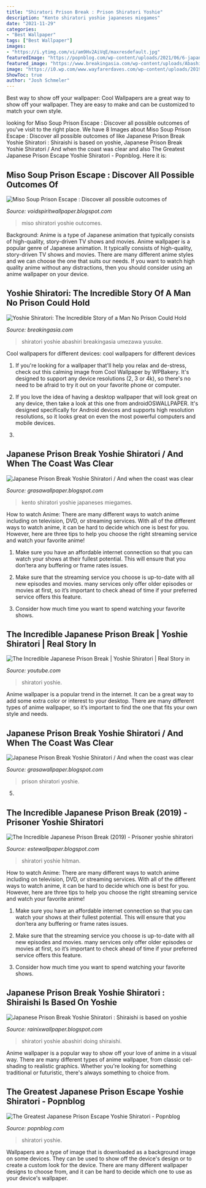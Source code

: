 ```yaml
---
title: "Shiratori Prison Break : Prison Shiratori Yoshie"
description: "Kento shiratori yoshie japaneses miegames"
date: "2021-11-29"
categories:
- "Best Wallpaper"
tags: ["Best Wallpaper"]
images:
- "https://i.ytimg.com/vi/am9Hv2AiVqE/maxresdefault.jpg"
featuredImage: "https://popnblog.com/wp-content/uploads/2021/06/6-japan.jpg"
featured_image: "https://www.breakingasia.com/wp-content/uploads/Abashiri-Prison-Museum-©Yusuke-Umezawa.jpg"
image: "https://i0.wp.com/www.wayfarerdaves.com/wp-content/uploads/2019/03/190102-594.jpg"
ShowToc: true
author: "Josh Schmeler"
---
```



Best way to show off your wallpaper:
Cool Wallpapers are a great way to show off your wallpaper. They are easy to make and can be customized to match your own style.

	

		
looking for Miso Soup Prison Escape : Discover all possible outcomes of you've visit to the right place. We have 8 Images about Miso Soup Prison Escape : Discover all possible outcomes of like Japanese Prison Break Yoshie Shiratori : Shiraishi is based on yoshie, Japanese Prison Break Yoshie Shiratori / And when the coast was clear and also The Greatest Japanese Prison Escape Yoshie Shiratori - Popnblog. Here it is:
		
    
## Miso Soup Prison Escape : Discover All Possible Outcomes Of

<img loading=lazy src="https://www.breakingasia.com/wp-content/uploads/Marius-1.png" onerror="this.onerror=null;this.src='https://tse3.mm.bing.net/th?id=OIP.-HIsH5w_4tg9Edj3zhA0uwAAAA&amp;pid=15.1';" alt="Miso Soup Prison Escape : Discover all possible outcomes of">

_Source: voidspiritwallpaper.blogspot.com_

>miso shiratori yoshie outcomes. 

	

Background: Anime is a type of Japanese animation that typically consists of high-quality, story-driven TV shows and movies.
Anime wallpaper is a popular genre of Japanese animation. It typically consists of high-quality, story-driven TV shows and movies. There are many different anime styles and we can choose the one that suits our needs. If you want to watch high quality anime without any distractions, then you should consider using an anime wallpaper on your device.

    
## Yoshie Shiratori: The Incredible Story Of A Man No Prison Could Hold

<img loading=lazy src="https://www.breakingasia.com/wp-content/uploads/Abashiri-Prison-Museum-©Yusuke-Umezawa.jpg" onerror="this.onerror=null;this.src='https://tse3.mm.bing.net/th?id=OIP.0plEDTc3ri4JJVoCzkQHrgHaEc&amp;pid=15.1';" alt="Yoshie Shiratori: The Incredible Story of a Man No Prison Could Hold">

_Source: breakingasia.com_

>shiratori yoshie abashiri breakingasia umezawa yusuke. 

	

Cool wallpapers for different devices:
cool wallpapers for different devices 

1. If you're looking for a wallpaper that'll help you relax and de-stress, check out this calming image from Cool Wallpaper by WPBakery. It's designed to support any device resolutions (2, 3 or 4k), so there's no need to be afraid to try it out on your favorite phone or computer.

2. If you love the idea of having a desktop wallpaper that will look great on any device, then take a look at this one from androidOSWALLPAPER. It's designed specifically for Android devices and supports high resolution resolutions, so it looks great on even the most powerful computers and mobile devices.

3.

    
## Japanese Prison Break Yoshie Shiratori / And When The Coast Was Clear

<img loading=lazy src="https://i.ytimg.com/vi/4LdRu_kjpeM/maxresdefault.jpg" onerror="this.onerror=null;this.src='https://tse1.mm.bing.net/th?id=OIP.YFTeA9BmbQfSd9Ey7NdKxAHaEK&amp;pid=15.1';" alt="Japanese Prison Break Yoshie Shiratori / And when the coast was clear">

_Source: grasawallpaper.blogspot.com_

>kento shiratori yoshie japaneses miegames. 

	

How to watch Anime: There are many different ways to watch anime including on television, DVD, or streaming services.
With all of the different ways to watch anime, it can be hard to decide which one is best for you. However, here are three tips to help you choose the right streaming service and watch your favorite anime!
1. Make sure you have an affordable internet connection so that you can watch your shows at their fullest potential. This will ensure that you don’tera any buffering or frame rates issues.

2. Make sure that the streaming service you choose is up-to-date with all new episodes and movies. many services only offer older episodes or movies at first, so it’s important to check ahead of time if your preferred service offers this feature.

3. Consider how much time you want to spend watching your favorite shows.

    
## The Incredible Japanese Prison Break | Yoshie Shiratori | Real Story In

<img loading=lazy src="https://i.ytimg.com/vi/am9Hv2AiVqE/maxresdefault.jpg" onerror="this.onerror=null;this.src='https://tse2.mm.bing.net/th?id=OIP._cnvSWn9abT-wB_zNMwJQgHaEK&amp;pid=15.1';" alt="The Incredible Japanese Prison Break | Yoshie Shiratori | Real Story in">

_Source: youtube.com_

>shiratori yoshie. 

	

Anime wallpaper is a popular trend in the internet. It can be a great way to add some extra color or interest to your desktop. There are many different types of anime wallpaper, so it’s important to find the one that fits your own style and needs.

    
## Japanese Prison Break Yoshie Shiratori / And When The Coast Was Clear

<img loading=lazy src="https://unbelievable-facts.com/wp-content/uploads/2017/09/Prison-Escape-Story.jpg" onerror="this.onerror=null;this.src='https://tse1.mm.bing.net/th?id=OIP.OrzWh8TN9XH0I4lZEPGcHgHaD6&amp;pid=15.1';" alt="Japanese Prison Break Yoshie Shiratori / And when the coast was clear">

_Source: grasawallpaper.blogspot.com_

>prison shiratori yoshie. 

	

5.

    
## The Incredible Japanese Prison Break (2019) - Prisoner Yoshie Shiratori

<img loading=lazy src="https://pics.awwmemes.com/japan-kill-everyone-challenge-hitman-2016-japan-kill-everyone-64511390.png" onerror="this.onerror=null;this.src='https://tse4.mm.bing.net/th?id=OIP.pptr3uf6JjQrNBXwJUu3ZQHaFc&amp;pid=15.1';" alt="The Incredible Japanese Prison Break (2019) - Prisoner yoshie shiratori">

_Source: estewallpaper.blogspot.com_

>shiratori yoshie hitman. 

	

How to watch Anime: There are many different ways to watch anime including on television, DVD, or streaming services.
With all of the different ways to watch anime, it can be hard to decide which one is best for you. However, here are three tips to help you choose the right streaming service and watch your favorite anime!
1. Make sure you have an affordable internet connection so that you can watch your shows at their fullest potential. This will ensure that you don’tera any buffering or frame rates issues.

2. Make sure that the streaming service you choose is up-to-date with all new episodes and movies. many services only offer older episodes or movies at first, so it’s important to check ahead of time if your preferred service offers this feature.

3. Consider how much time you want to spend watching your favorite shows.

    
## Japanese Prison Break Yoshie Shiratori : Shiraishi Is Based On Yoshie

<img loading=lazy src="https://i0.wp.com/www.wayfarerdaves.com/wp-content/uploads/2019/03/190102-594.jpg" onerror="this.onerror=null;this.src='https://tse2.mm.bing.net/th?id=OIP.dXrKmW8C83JqmO07hghrRwHaFS&amp;pid=15.1';" alt="Japanese Prison Break Yoshie Shiratori : Shiraishi is based on yoshie">

_Source: rainixwallpaper.blogspot.com_

>shiratori yoshie abashiri doing shiraishi. 

	

Anime wallpaper is a popular way to show off your love of anime in a visual way. There are many different types of anime wallpaper, from classic cel-shading to realistic graphics. Whether you're looking for something traditional or futuristic, there's always something to choice from.

    
## The Greatest Japanese Prison Escape Yoshie Shiratori - Popnblog

<img loading=lazy src="https://popnblog.com/wp-content/uploads/2021/06/6-japan.jpg" onerror="this.onerror=null;this.src='https://tse1.mm.bing.net/th?id=OIP.GRdVnX4iHFdTTEVnPS7yuQHaFj&amp;pid=15.1';" alt="The Greatest Japanese Prison Escape Yoshie Shiratori - Popnblog">

_Source: popnblog.com_

>shiratori yoshie. 

	

Wallpapers are a type of image that is downloaded as a background image on some devices. They can be used to show off the device's design or to create a custom look for the device. There are many different wallpaper designs to choose from, and it can be hard to decide which one to use as your device's wallpaper.

